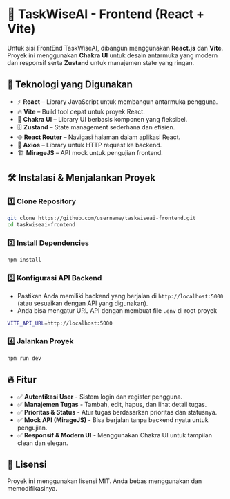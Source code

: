 # 🚀 TaskWiseAI - Frontend (React + Vite)

Untuk sisi FrontEnd TaskWiseAI, dibangun menggunakan **React.js** dan **Vite**. Proyek ini menggunakan **Chakra UI** untuk desain antarmuka yang modern dan responsif serta **Zustand** untuk manajemen state yang ringan.

## 📌 Teknologi yang Digunakan
- ⚡ **React** – Library JavaScript untuk membangun antarmuka pengguna.
- 🔥 **Vite** – Build tool cepat untuk proyek React.
- 🎨 **Chakra UI** – Library UI berbasis komponen yang fleksibel.
- 🗄 **Zustand** – State management sederhana dan efisien.
- 🌐 **React Router** – Navigasi halaman dalam aplikasi React.
- 🔗 **Axios** – Library untuk HTTP request ke backend.
- 🏗 **MirageJS** – API mock untuk pengujian frontend.

## 🛠 Instalasi & Menjalankan Proyek

### 1️⃣ Clone Repository
```bash
git clone https://github.com/username/taskwiseai-frontend.git
cd taskwiseai-frontend
```
### 2️⃣ Install Dependencies
```bash
npm install
```
### 3️⃣ Konfigurasi API Backend
- Pastikan Anda memiliki backend yang berjalan di `http://localhost:5000` (atau sesuaikan dengan API yang digunakan).
- Anda bisa mengatur URL API dengan membuat file `.env` di root proyek
```bash
VITE_API_URL=http://localhost:5000
```
### 4️⃣ Jalankan Proyek
```bash
npm run dev
```
## 🔥 Fitur
<ul>
  <li>✅ <b>Autentikasi User</b> - Sistem login dan register pengguna.</li>
  <li>✅ <b>Manajemen Tugas</b> - Tambah, edit, hapus, dan lihat detail tugas.</li>
  <li>✅ <b>Prioritas & Status</b> - Atur tugas berdasarkan prioritas dan statusnya.</li>
  <li>✅ <b>Mock API (MirageJS)</b> - Bisa berjalan tanpa backend nyata untuk pengujian.</li>
  <li>✅ <b>Responsif & Modern UI</b> - Menggunakan Chakra UI untuk tampilan clean dan elegan.</li>
</ul>

## 📜 Lisensi
Proyek ini menggunakan lisensi MIT. Anda bebas menggunakan dan memodifikasinya.
